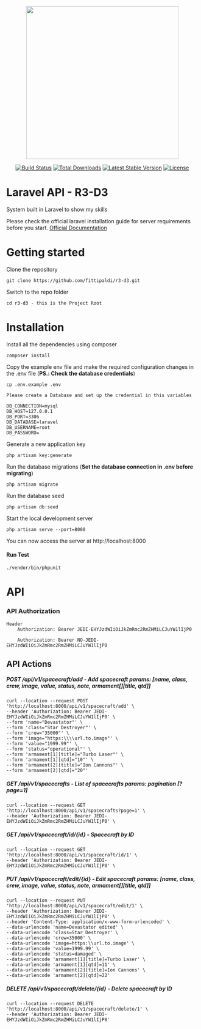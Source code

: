 <p align="center"><a href="https://laravel.com" target="_blank"><img src="https://raw.githubusercontent.com/laravel/art/master/logo-lockup/5%20SVG/2%20CMYK/1%20Full%20Color/laravel-logolockup-cmyk-red.svg" width="400"></a></p>

<p align="center">
<a href="https://travis-ci.org/laravel/framework"><img src="https://travis-ci.org/laravel/framework.svg" alt="Build Status"></a>
<a href="https://packagist.org/packages/laravel/framework"><img src="https://poser.pugx.org/laravel/framework/d/total.svg" alt="Total Downloads"></a>
<a href="https://packagist.org/packages/laravel/framework"><img src="https://poser.pugx.org/laravel/framework/v/stable.svg" alt="Latest Stable Version"></a>
<a href="https://packagist.org/packages/laravel/framework"><img src="https://poser.pugx.org/laravel/framework/license.svg" alt="License"></a>
</p>

# Laravel API - R3-D3

System built in Laravel to show my skills

Please check the official laravel installation guide for server requirements before you start. [Official Documentation](https://laravel.com/docs/5.8/installation#installation)

# Getting started

Clone the repository

    git clone https://github.com/fittipaldi/r3-d3.git

Switch to the repo folder

    cd r3-d3 - this is the Project Root

# Installation

Install all the dependencies using composer

    composer install

Copy the example env file and make the required configuration changes in the .env file (**PS.: Check the database credentials**) 

    cp .env.example .env 
    
    Please create a Database and set up the credential in this variables
    
    DB_CONNECTION=mysql
    DB_HOST=127.0.0.1
    DB_PORT=3306
    DB_DATABASE=laravel
    DB_USERNAME=root
    DB_PASSWORD=
 
Generate a new application key

    php artisan key:generate

Run the database migrations (**Set the database connection in .env before migrating**)

    php artisan migrate
    
Run the database seed

    php artisan db:seed

Start the local development server

    php artisan serve --port=8000

You can now access the server at http://localhost:8000

#### Run Test
    
    ./vendor/bin/phpunit

# API

### API Authorization

    Header
        Authorization: Bearer JEDI-EHYJzdWIiOiJkZmRmc2RmZHMiLCJuYW1lIjP0
        
        Authorization: Bearer NO-JEDI-EHYJzdWIiOiJkZmRmc2RmZHMiLCJuYW1lIjP0

API Actions
-------

##### POST /api/v1/spacecraft/add - Add spacecraft params: [name, class, crew, image, value, status, note, armament[][title, qtd]]
 
    curl --location --request POST 'http://localhost:8000/api/v1/spacecraft/add' \
    --header 'Authorization: Bearer JEDI-EHYJzdWIiOiJkZmRmc2RmZHMiLCJuYW1lIjP0' \
    --form 'name="Devastator"' \
    --form 'class="Star Destroyer"' \
    --form 'crew="35000"' \
    --form 'image="https:\\\\url.to.image"' \
    --form 'value="1999.99"' \
    --form 'status="operational"' \
    --form 'armament[1][title]="Turbo Laser"' \
    --form 'armament[1][qtd]="10"' \
    --form 'armament[2][title]="Ion Cannons"' \
    --form 'armament[2][qtd]="20"'
    
##### GET /api/v1/spacecrafts -  List of spacecrafts params: pagination [?page=1]

    curl --location --request GET 'http://localhost:8000/api/v1/spacecrafts?page=1' \
    --header 'Authorization: Bearer JEDI-EHYJzdWIiOiJkZmRmc2RmZHMiLCJuYW1lIjP0' \

##### GET /api/v1/spacecraft/id/{id} - Spacecraft by ID
    
    curl --location --request GET 'http://localhost:8000/api/v1/spacecraft/id/1' \
    --header 'Authorization: Bearer JEDI-EHYJzdWIiOiJkZmRmc2RmZHMiLCJuYW1lIjP0' \

##### PUT /api/v1/spacecraft/edit/{id} - Edit spacecraft params: [name, class, crew, image, value, status, note, armament[][title, qtd]]

    curl --location --request PUT 'http://localhost:8000/api/v1/spacecraft/edit/1' \
    --header 'Authorization: Bearer JEDI-EHYJzdWIiOiJkZmRmc2RmZHMiLCJuYW1lIjP0' \
    --header 'Content-Type: application/x-www-form-urlencoded' \
    --data-urlencode 'name=Devastator edited' \
    --data-urlencode 'class=Star Destroyer' \
    --data-urlencode 'crew=35000' \
    --data-urlencode 'image=https:\\url.to.image' \
    --data-urlencode 'value=1999.99' \
    --data-urlencode 'status=damaged' \
    --data-urlencode 'armament[1][title]=Turbo Laser' \
    --data-urlencode 'armament[1][qtd]=11' \
    --data-urlencode 'armament[2][title]=Ion Cannons' \
    --data-urlencode 'armament[2][qtd]=22'

##### DELETE /api/v1/spacecraft/delete/{id} - Delete spacecraft by ID

    curl --location --request DELETE 'http://localhost:8000/api/v1/spacecraft/delete/1' \
    --header 'Authorization: Bearer JEDI-EHYJzdWIiOiJkZmRmc2RmZHMiLCJuYW1lIjP0'
    